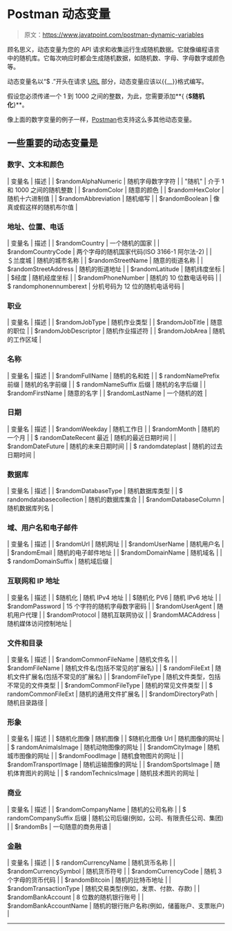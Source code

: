 # Postman 动态变量

> 原文：<https://www.javatpoint.com/postman-dynamic-variables>

顾名思义，动态变量为您的 API 请求和收集运行生成随机数据。它就像编程语言中的随机库。它每次响应时都会生成随机数据，如随机数、字母、字母数字或颜色等。

动态变量名以“$ .”开头在请求 [URL](https://www.javatpoint.com/url-full-form) 部分，动态变量应该以{{__}}格式编写。

假设您必须传递一个 1 到 1000 之间的整数，为此，您需要添加**{ {**$随机化**}**。

像上面的数字变量的例子一样，[Postman](https://www.javatpoint.com/postman)也支持这么多其他动态变量。

## 一些重要的动态变量是

### 数字、文本和颜色

| 变量名 | 描述 |
| $randomAlphaNumeric | 随机字母数字字符 |
| "随机" | 介于 1 和 1000 之间的随机整数 |
| $randomColor | 随意的颜色 |
| $randomHexColor | 随机十六进制值 |
| $randomAbbreviation | 随机缩写 |
| $randomBoolean | 像真或假这样的随机布尔值 |

### 地址、位置、电话

| 变量名 | 描述 |
| $randomCountry | 一个随机的国家 |
| $randomCountryCode | 两个字母的随机国家代码(ISO 3166-1 阿尔法-2) |
| ＄兰度城 | 随机的城市名称 |
| $randomStreetName | 随意的街道名称 |
| $randomStreetAddress | 随机的街道地址 |
| $randomLatitude | 随机纬度坐标 |
| $经度 | 随机经度坐标 |
| $randomPhoneNumber | 随机的 10 位数电话号码 |
| $ randomphonennumberext | 分机号码为 12 位的随机电话号码 |

### 职业

| 变量名 | 描述 |
| $randomJobType | 随机作业类型 |
| $randomJobTitle | 随意的职位 |
| $randomJobDescriptor | 随机作业描述符 |
| $randomJobArea | 随机的工作区域 |

### 名称

| 变量名 | 描述 |
| $randomFullName | 随机的名和姓 |
| $ randomNamePrefix 前缀 | 随机的名字前缀 |
| $ randomNameSuffix 后缀 | 随机的名字后缀 |
| $randomFirstName | 随意的名字 |
| $randomLastName | 一个随机的姓 |

### 日期

| 变量名 | 描述 |
| $randomWeekday | 随机工作日 |
| $randomMonth | 随机的一个月 |
| $ randomDateRecent 最近 | 随机的最近日期时间 |
| $randomDateFuture | 随机的未来日期时间 |
| $ randomdateplast | 随机的过去日期时间 |

### 数据库

| 变量名 | 描述 |
| $randomDatabaseType | 随机数据库类型 |
| $ randomdatabasecollection | 随机的数据库集合 |
| $randomDatabaseColumn | 随机数据库列名 |

### 域、用户名和电子邮件

| 变量名 | 描述 |
| $randomUrl | 随机网址 |
| $randomUserName | 随机用户名 |
| $randomEmail | 随机的电子邮件地址 |
| $randomDomainName | 随机域名 |
| $ randomDomainSuffix | 随机域后缀 |

### 互联网和 IP 地址

| 变量名 | 描述 |
| $随机化 | 随机 IPv4 地址 |
| $随机化 PV6 | 随机 IPv6 地址 |
| $randomPassword | 15 个字符的随机字母数字密码 |
| $randomUserAgent | 随机用户代理 |
| $randomProtocol | 随机互联网协议 |
| $randomMACAddress | 随机媒体访问控制地址 |

### 文件和目录

| 变量名 | 描述 |
| $randomCommonFileName | 随机文件名 |
| $randomFileName | 随机文件名(包括不常见的扩展名) |
| $ randomFileExt | 随机文件扩展名(包括不常见的扩展名) |
| $randomFileType | 随机文件类型，包括不常见的文件类型 |
| $randomCommonFileType | 随机的常见文件类型 |
| $ randomCommonFileExt | 随机的通用文件扩展名 |
| $randomDirectoryPath | 随机目录路径 |

### 形象

| 变量名 | 描述 |
| $随机化图像 | 随机图像 |
| $随机化图像 Url | 随机图像的网址 |
| $ randomAnimalsImage | 随机动物图像的网址 |
| $randomCityImage | 随机城市图像的网址 |
| $randomFoodImage | 随机食物图片的网址 |
| $randomTransportImage | 随机运输图像的网址 |
| $randomSportsImage | 随机体育图片的网址 |
| $ randomTechnicsImage | 随机技术图片的网址 |

### 商业

| 变量名 | 描述 |
| $randomCompanyName | 随机的公司名称 |
| $ randomCompanySuffix 后缀 | 随机公司后缀(例如，公司、有限责任公司、集团) |
| $randomBs | 一句随意的商务用语 |

### 金融

| 变量名 | 描述 |
| $ randomCurrencyName | 随机货币名称 |
| $randomCurrencySymbol | 随机货币符号 |
| $randomCurrencyCode | 随机 3 个字母的货币代码 |
| $randomBitcoin | 随机的比特币地址 |
| $randomTransactionType | 随机交易类型(例如，发票、付款、存款) |
| $randomBankAccount | 8 位数的随机银行账号 |
| $randomBankAccountName | 随机的银行账户名称(例如，储蓄账户、支票账户) |

* * *